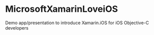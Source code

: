 # MicrosoftXamarinLoveiOS
Demo app/presentation to introduce Xamarin.iOS for iOS Objective-C developers
